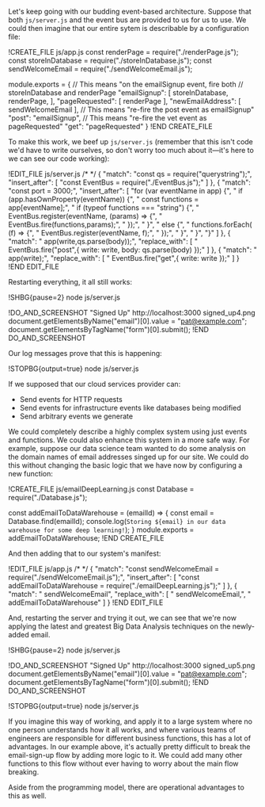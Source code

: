 Let's keep going with our budding event-based architecture.  Suppose that both `js/server.js` and the event bus are provided to
us for us to use.  We could then imagine that our entire sytem is describable by a configuration file:

!CREATE_FILE js/app.js
const renderPage       = require("./renderPage.js");
const storeInDatabase  = require("./storeInDatabase.js");
const sendWelcomeEmail = require("./sendWelcomeEmail.js");

module.exports = {
  // This means "on the emailSignup event, fire both
  // storeInDatabase and renderPage
  "emailSignup": [
    storeInDatabase,
    renderPage,
  ],
  "pageRequested": [
    renderPage
  ],
  "newEmailAddress": [
    sendWelcomeEmail
  ],
  // This means "re-fire the post event as emailSignup"
  "post": "emailSignup",
  // This means "re-fire the vet event as pageRequested"
  "get": "pageRequested"
}
!END CREATE_FILE

To make this work, we beef up `js/server.js` (remember that this isn't code we'd have to write ourselves, so don't worry too
much about it—it's here to we can see our code working):

!EDIT_FILE js/server.js /* */
{
  "match": "const qs   = require(\"querystring\");",
  "insert_after": [
    "const EventBus = require(\"./EventBus.js\");"
  ]
},
{
  "match": "const port     = 3000;",
  "insert_after": [
    "for (var eventName in app) {",
    "  if (app.hasOwnProperty(eventName)) {",
    "    const functions = app[eventName];",
    "    if (typeof functions === \"string\") {",
    "      EventBus.register(eventName, (params) => {",
    "        EventBus.fire(functions,params);",
    "      });",
    "    }",
    "    else {",
    "      functions.forEach( (f) => {",
    "        EventBus.register(eventName, f);",
    "      });",
    "    }",
    "  }",
    "}"
  ]
},
{
  "match": "      app(write,qs.parse(body));",
  "replace_with": [
    "      EventBus.fire(\"post\",{ write: write, body: qs.parse(body) });"
  ]
},
{
  "match": "    app(write);",
  "replace_with": [
    "    EventBus.fire(\"get\",{ write: write });"
  ]
}
!END EDIT_FILE

Restarting everything, it all still works:

!SHBG{pause=2} node js/server.js

!DO_AND_SCREENSHOT "Signed Up" http://localhost:3000 signed_up4.png
document.getElementsByName("email")[0].value = "pat@example.com";
document.getElementsByTagName("form")[0].submit();
!END DO_AND_SCREENSHOT

Our log messages prove that this is happening:

!STOPBG{output=true} node js/server.js

If we supposed that our cloud services provider can:

* Send events for HTTP requests
* Send events for infrastructure events like databases being modified
* Send arbitrary events we generate

We could completely describe a highly complex system using just events and functions.  We could also enhance this system in a
more safe way.  For example, suppose our data science team wanted to do some analysis on the domain names of email addresses
singed up for our site.  We could do this without changing the basic logic that we have now by configuring a new function:

!CREATE_FILE js/emailDeepLearning.js
const Database = require("./Database.js");

const addEmailToDataWarehouse = (emailId) => {
  const email = Database.find(emailId);
  console.log(`Storing ${email} in our data warehouse for some deep learning!`);
}
module.exports = addEmailToDataWarehouse;
!END CREATE_FILE

And then adding that to our system's manifest:

!EDIT_FILE js/app.js /* */
{
  "match": "const sendWelcomeEmail = require(\"./sendWelcomeEmail.js\");",
  "insert_after": [
    "const addEmailToDataWarehouse = require(\"./emailDeepLearning.js\");"
  ]
},
{
  "match": "    sendWelcomeEmail",
  "replace_with": [
    "    sendWelcomeEmail,",
    "    addEmailToDataWarehouse"
  ]
}
!END EDIT_FILE

And, restarting the server and trying it out, we can see that we're now applying the latest and greatest Big Data Analysis
techniques on the newly-added email.

!SHBG{pause=2} node js/server.js

!DO_AND_SCREENSHOT "Signed Up" http://localhost:3000 signed_up5.png
document.getElementsByName("email")[0].value = "pat@example.com";
document.getElementsByTagName("form")[0].submit();
!END DO_AND_SCREENSHOT

!STOPBG{output=true} node js/server.js

If you imagine this way of working, and apply it to a large system where no one person understands how it all works, and where
various teams of engineers are responsible for different business functions, this has a lot of advantages.  In our example above,
it's actually pretty difficult to break the email-sign-up flow by adding more logic to it.  We could add many other
functions to this flow without ever having to worry about the main flow breaking.

Aside from the programming model, there are operational advantages to this as well.

